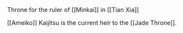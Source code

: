 Throne for the ruler of [[Minkai]] in [[Tian Xia]]

[[Ameiko]] Kaijitsu is the current heir to the [[Jade Throne]].